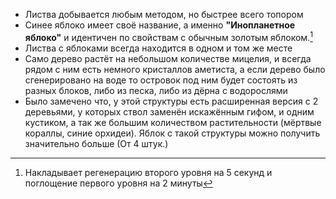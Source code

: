 - Листва добывается любым методом, но быстрее всего топором
- Синее яблоко имеет своё название, а именно **"Инопланетное яблоко"** и идентичен по свойствам с обычным золотым яблоком.[^1]
- Листва с яблоками всегда находится в одном и том же месте
- Само дерево растёт на небольшом количестве мицелия, и всегда рядом с ним есть немного кристаллов аметиста, а если дерево было сгенерировано на воде то островок под ним будет состоять из разных блоков, либо из песка, либо из дёрна с водорослями
- Было замечено что, у этой структуры есть расширенная версия с 2 деревьями, у которых ствол заменён искажённым гифом, и одним кустиком, а так же большим количеством растительности (мёртвые кораллы, синие орхидеи). Яблок с такой структуры можно получить значительно больше (От 4 штук.)

[^1]: Накладывает регенерацию второго уровня на 5 секунд и поглощение первого уровня на 2 минуты